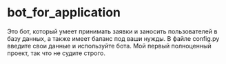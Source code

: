 # bot_for_application
Это бот, который умеет принимать заявки и заносить пользователей в базу данных, а также имеет баланс под ваши нужды.
В файле config.py введите свои данные и используйте бота.
Мой первый полноценный проект, так что не судите строго.
